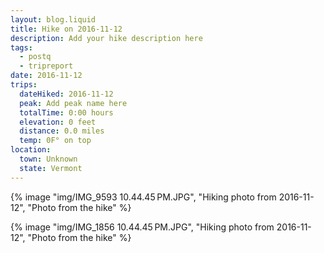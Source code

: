```yaml
---
layout: blog.liquid
title: Hike on 2016-11-12
description: Add your hike description here
tags: 
  - postq
  - tripreport
date: 2016-11-12
trips:
  dateHiked: 2016-11-12
  peak: Add peak name here
  totalTime: 0:00 hours
  elevation: 0 feet
  distance: 0.0 miles
  temp: 0F° on top
location: 
  town: Unknown
  state: Vermont
---
```


{% image "img/IMG_9593 10.44.45 PM.JPG", "Hiking photo from 2016-11-12", "Photo from the hike" %}

{% image "img/IMG_1856 10.44.45 PM.JPG", "Hiking photo from 2016-11-12", "Photo from the hike" %}

